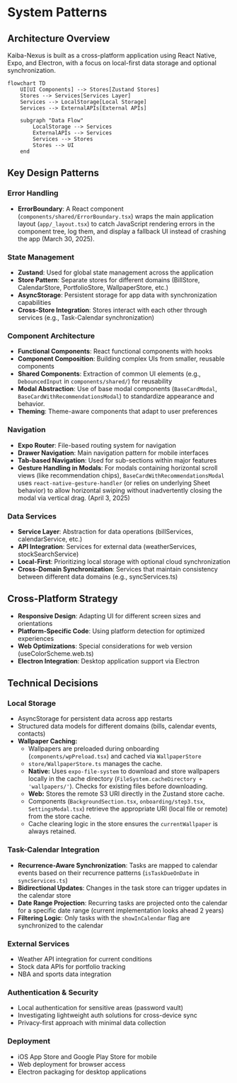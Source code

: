 # System Patterns

## Architecture Overview
Kaiba-Nexus is built as a cross-platform application using React Native, Expo, and Electron, with a focus on local-first data storage and optional synchronization.

```mermaid
flowchart TD
    UI[UI Components] --> Stores[Zustand Stores]
    Stores --> Services[Services Layer]
    Services --> LocalStorage[Local Storage]
    Services --> ExternalAPIs[External APIs]
    
    subgraph "Data Flow"
        LocalStorage --> Services
        ExternalAPIs --> Services
        Services --> Stores
        Stores --> UI
    end
```

## Key Design Patterns

### Error Handling
- **ErrorBoundary**: A React component (`components/shared/ErrorBoundary.tsx`) wraps the main application layout (`app/_layout.tsx`) to catch JavaScript rendering errors in the component tree, log them, and display a fallback UI instead of crashing the app (March 30, 2025).

### State Management
- **Zustand**: Used for global state management across the application
- **Store Pattern**: Separate stores for different domains (BillStore, CalendarStore, PortfolioStore, WallpaperStore, etc.)
- **AsyncStorage**: Persistent storage for app data with synchronization capabilities
- **Cross-Store Integration**: Stores interact with each other through services (e.g., Task-Calendar synchronization)

### Component Architecture
- **Functional Components**: React functional components with hooks
- **Component Composition**: Building complex UIs from smaller, reusable components
- **Shared Components**: Extraction of common UI elements (e.g., `DebouncedInput` in `components/shared/`) for reusability
- **Modal Abstraction**: Use of base modal components (`BaseCardModal`, `BaseCardWithRecommendationsModal`) to standardize appearance and behavior.
- **Theming**: Theme-aware components that adapt to user preferences

### Navigation
- **Expo Router**: File-based routing system for navigation
- **Drawer Navigation**: Main navigation pattern for mobile interfaces
- **Tab-based Navigation**: Used for sub-sections within major features
- **Gesture Handling in Modals**: For modals containing horizontal scroll views (like recommendation chips), `BaseCardWithRecommendationsModal` uses `react-native-gesture-handler` (or relies on underlying Sheet behavior) to allow horizontal swiping without inadvertently closing the modal via vertical drag. (April 3, 2025)

### Data Services
- **Service Layer**: Abstraction for data operations (billServices, calendarService, etc.)
- **API Integration**: Services for external data (weatherServices, stockSearchService)
- **Local-First**: Prioritizing local storage with optional cloud synchronization
- **Cross-Domain Synchronization**: Services that maintain consistency between different data domains (e.g., syncServices.ts)

## Cross-Platform Strategy
- **Responsive Design**: Adapting UI for different screen sizes and orientations
- **Platform-Specific Code**: Using platform detection for optimized experiences
- **Web Optimizations**: Special considerations for web version (useColorScheme.web.ts)
- **Electron Integration**: Desktop application support via Electron

## Technical Decisions

### Local Storage
- AsyncStorage for persistent data across app restarts
- Structured data models for different domains (bills, calendar events, contacts)
- **Wallpaper Caching:**
    - Wallpapers are preloaded during onboarding (`components/wpPreload.tsx`) and cached via `WallpaperStore`
    - `store/WallpaperStore.ts` manages the cache.
    - **Native:** Uses `expo-file-system` to download and store wallpapers locally in the cache directory (`FileSystem.cacheDirectory + 'wallpapers/'`). Checks for existing files before downloading.
    - **Web:** Stores the remote S3 URI directly in the Zustand store cache.
    - Components (`BackgroundSection.tsx`, `onboarding/step3.tsx`, `SettingsModal.tsx`) retrieve the appropriate URI (local file or remote) from the store cache.
    - Cache clearing logic in the store ensures the `currentWallpaper` is always retained.

### Task-Calendar Integration
- **Recurrence-Aware Synchronization**: Tasks are mapped to calendar events based on their recurrence patterns (`isTaskDueOnDate` in `syncServices.ts`)
- **Bidirectional Updates**: Changes in the task store can trigger updates in the calendar store
- **Date Range Projection**: Recurring tasks are projected onto the calendar for a specific date range (current implementation looks ahead 2 years)
- **Filtering Logic**: Only tasks with the `showInCalendar` flag are synchronized to the calendar

### External Services
- Weather API integration for current conditions
- Stock data APIs for portfolio tracking
- NBA and sports data integration

### Authentication & Security
- Local authentication for sensitive areas (password vault)
- Investigating lightweight auth solutions for cross-device sync
- Privacy-first approach with minimal data collection

### Deployment
- iOS App Store and Google Play Store for mobile
- Web deployment for browser access
- Electron packaging for desktop applications
